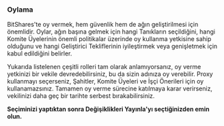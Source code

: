 ### Oylama

BitShares'te oy vermek, hem güvenlik hem de ağın geliştirilmesi için önemlidir. Oylar, ağın başına gelmek için hangi Tanıkların seçildiğini, hangi Komite Üyelerinin önemli politikalar üzerinde oy kullanma yetkisine sahip olduğunu ve hangi Geliştirici Tekliflerinin iyileştirmek veya genişletmek için kabul edildiğini belirler.

Yukarıda listelenen çeşitli rolleri tam olarak anlamıyorsanız, oy verme yetkinizi bir vekile devredebilirsiniz, bu da sizin adınıza oy verebilir. Proxy kullanmayı seçerseniz, Şahitler, Komite Üyeleri ve İşçi Önerileri için oy kullanamazsınız. Tamamen oy verme sürecine katılmaya karar verirseniz, vekilinizi daha geç bir tarihte serbest bırakabilirsiniz.

**Seçiminizi yaptıktan sonra Değişiklikleri Yayınla'yı seçtiğinizden emin olun.**